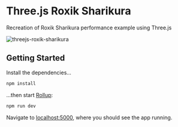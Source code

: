 # Three.js Roxik Sharikura
Recreation of Roxik Sharikura performance example using Three.js

![threejs-roxik-sharikura](https://user-images.githubusercontent.com/1213591/102724903-85cb6280-42d8-11eb-871d-88cb9b9a93e2.png)

## Getting Started

Install the dependencies...

```bash
npm install
```

...then start [Rollup](https://rollupjs.org):

```bash
npm run dev
```

Navigate to [localhost:5000](http://localhost:5000), where you should see the app running.
